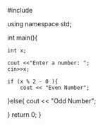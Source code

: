 #include <iostream>

using namespace std;

int main(){
	
	
	int x;
	
	cout <<"Enter a number: ";
	cin>>x;
	
	if (x % 2 - 0 ){	
		cout << "Even Number";
}else{
		cout << "Odd Number";
	
	
}
	return 0;
}
